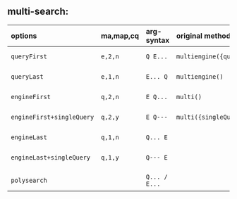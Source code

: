 ## multi-search:

| options                   | ma,map,cq | arg-syntax    | original methods            | usage notes            |
|:--------------------------|:----------|:--------------|:----------------------------|:-----------------------|
| `queryFirst`              | `e,2,n`   | `Q E...`      | `multiengine({queryFirst})` | used with Q pre-filled |
| `queryLast`               | `e,1,n`   | `E... Q`      | `multiengine()`             | used interactively     |
| `engineFirst`             | `q,2,n`   | `E Q...`      | `multi()`                   | used interactively     |
| `engineFirst+singleQuery` | `q,2,y`   | `E Q---`      | `multi({singleQuery?})`     | used with E pre-filled |
| `engineLast`              | `q,1,n`   | `Q... E`      |                             | not provided           |
| `engineLast+singleQuery`  | `q,1,y`   | `Q--- E`      |                             | not provided           |
|                           |           |               |                             |                        |
| `polysearch`              |           | `Q... / E...` |                             | used interactively     |
